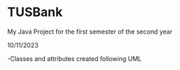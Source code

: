 # TUSBank
My Java Project for the first semester of the second year

10/11/2023

-Classes and attributes created following UML